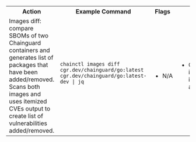 <table>
    <!-- Header -->
    <tr>
        <th>Action</th>
        <th>Example Command</th>
        <th>Flags</th>
        <th>Notes</th>
        <th>Use Cases </th>
    </tr>
    <!-- Start entry in the cheatsheet -->
    <tr>
        <td> <!-- Description -->
        Images diff: compare SBOMs of two Chainguard containers and generates list of packages that have been added/removed. Scans both images and uses itemized CVEs output to create list of vulnerabilities added/removed. 
        </td>
        <td> <!-- Copy paste command -->
            <pre><code class="language-bash">chainctl images diff cgr.dev/chainguard/go:latest cgr.dev/chainguard/go:latest-dev | jq
            </code></pre>
        </td>
        <td> <!-- Flags -->
            <ul>
                <li>N/A</li>
            </ul>
        </td>
        <td> <!-- Notes -->
            <ul>
                <li>Compared in order images are listed</li>
            </ul>
        </td>
        <td> <!-- Use Cases -->
            <ul>
                <li>Compare release version of images</li>
                <li>Trigger rebuilds only on significant changes to a base image</li>
            </ul>
        </td>
    </tr>
    <!-- End entry in the cheatsheet -->
</table>